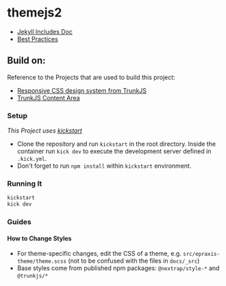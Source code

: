 # themejs2

- [Jekyll Includes Doc](README_INCLUDES.md)
- [Best Practices](BEST_PRACTICE.md)

## Build on:

Reference to the Projects that are used to build this project:

- [Responsive CSS design system from TrunkJS](https://github.com/trunkjs/trunkjs-monorepo/blob/main/packages/responsive/README.md)
- [TrunkJS Content Area](https://github.com/trunkjs/trunkjs-monorepo/blob/main/packages/content-pane/README.md)

### Setup

*This Project uses [kickstart](https://nfra.infracamp.org/)*

- Clone the repository and run `kickstart` in the root directory. Inside the container run `kick dev` to execute the development server defined in `.kick.yml`.
- Don't forget to run `npm install` within `kickstart` environment.

### Running It

```sh
kickstart
kick dev
```

### Guides

#### How to Change Styles

- For theme-specific changes, edit the CSS of a theme, e.g. `src/epraxis-theme/theme.scss` (not to be confused with the files in `docs/_src`)
- Base styles come from published npm packages: `@nextrap/style-*` and `@trunkjs/*`
